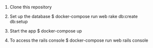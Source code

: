 1. Clone this repository
2. Set up the database
  $ docker-compose run web rake db:create db:setup
3. Start the app
  $ docker-compose up

4. To access the rails console
  $ docker-compose run web rails console
